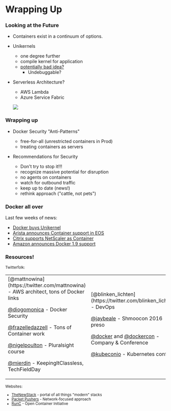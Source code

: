 # Wrapping Up



### Looking at the Future

* Containers exist in a continuum of options.

* Unikernels
  + one degree further
  + compile kernel for application
  + [potentially bad idea?](https://www.joyent.com/blog/unikernels-are-unfit-for-production)
    + Undebuggable?

* Serverless Architecture?
  + AWS Lambda
  + Azure Service Fabric


  ![](http://fsmontenegro.github.io/dockersec/images/unikernels.png)




### Wrapping up

* Docker Security "Anti-Patterns" <!-- .element: class="fragment" data-fragment-index="1" -->
  + free-for-all (unrestricted containers in Prod) <!-- .element: class="fragment" data-fragment-index="1" -->
  + treating containers as servers <!-- .element: class="fragment" data-fragment-index="1" -->

* Recommendations for Security <!-- .element: class="fragment" data-fragment-index="2" -->
  + Don't try to stop it!!! <!-- .element: class="fragment" data-fragment-index="2" style="font-weight: bold"-->
  + recognize massive potential for disruption <!-- .element: class="fragment" data-fragment-index="2" -->
  + no agents on containers <!-- .element: class="fragment" data-fragment-index="3" -->
  + watch for outbound traffic <!-- .element: class="fragment" data-fragment-index="3" -->
  + keep up to date (news!) <!-- .element: class="fragment" data-fragment-index="3" -->
  + rethink approach ("cattle, not pets") <!-- .element: class="fragment" data-fragment-index="3" -->


### Docker all over
Last few weeks of news:

* [Docker buys Unikernel](http://techcrunch.com/2016/01/21/docker-acquires-unikernel-systems-as-it-looks-beyond-containers/)
* [Arista announces Container support in EOS](https://www.sdxcentral.com/articles/news/arista-outfits-eos-for-containers-hybrid-clouds/2016/01/)
* [Citrix supports NetScaler as Container](https://www.citrix.com/blogs/2015/12/15/early-christmas-present-a-big-surprise-in-a-small-container/)
* [Amazon announces Docker 1.9 support](https://aws.amazon.com/about-aws/whats-new/2016/01/amazon-ec2-container-service-supports-docker-1-9/)



### Resources!

<small>
Twitterfolk:

<table>
<tr>
<td>
  [@mattnowina](https://twitter.com/mattnowina) - AWS architect, tons of Docker links

  [@diogomonica](https://twitter.com/diogomonica) - Docker Security

  [@frazelledazzell](https://twitter.com/frazelledazzell) - Tons of Container work

  [@nigelpoulton](https://twitter.com/nigelpoulton) - Pluralsight course

  [@mierdin](https://twitter.com/mierdin) - KeepingItClassless, TechFieldDay
</td>
<td>
  [@blinken_lichten](https://twitter.com/blinken_lichten) - DevOps

  [@jaybeale](https://twitter.com/jaybeale) - Shmoocon 2016 preso

  [@docker](https://twitter.com/docker) and [@dockercon](https://twitter.com/dockercon) - Company & Conference

  [@kubeconio](https://twitter.com/kubeconio) - Kubernetes confab
</td>
</tr>
</table>

Websites:
  * [TheNewStack](http://thenewstack.io/) - portal of all things "modern" stacks
  * [Packet Pushers](http://packetpushers.net/datanauts-podcast/) - Network-focused approach
  * [RunC](https://runc.io/) - Open Container Initiative

</small>
